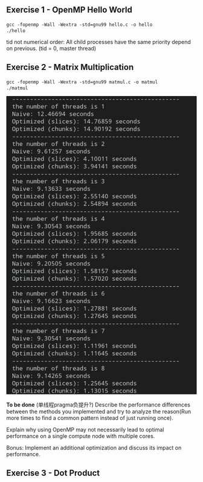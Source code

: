 ## Exercise 1 - OpenMP Hello World
    gcc -fopenmp -Wall -Wextra -std=gnu99 hello.c -o hello
    ./hello

tid not numerical order:
All child processes have the same priority
depend on previous.
(tid = 0, master thread)

## Exercise 2 - Matrix Multiplication
    gcc -fopenmp -Wall -Wextra -std=gnu99 matmul.c -o matmul
    ./matmul

![](Ex2.jpg)

**To be done**
(单线程pragma负提升?)
Describe the performance differences between the methods you implemented and try to analyze the reason(Run more times to find a common pattern instead of just running once).

Explain why using OpenMP may not necessarily lead to optimal performance on a single compute node with multiple cores.

Bonus: Implement an additional optimization and discuss its impact on performance.


## Exercise 3 - Dot Product
